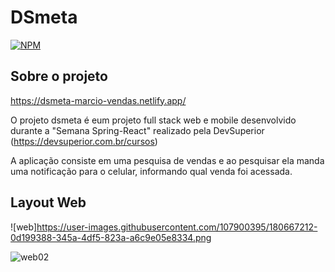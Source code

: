 # DSmeta

[![NPM](https://img.shields.ionpm/1/react)](https://github.com/MarcioGomes78/dsmeta/blob/main/LICENCE)

## Sobre o projeto
https://dsmeta-marcio-vendas.netlify.app/

O projeto dsmeta é eum projeto full stack web e mobile desenvolvido durante a "Semana Spring-React" realizado pela DevSuperior (https://devsuperior.com.br/cursos)

A aplicação consiste em uma pesquisa de vendas e ao pesquisar ela manda uma notificação para o celular, informando qual venda foi acessada.

## Layout Web
![web]https://user-images.githubusercontent.com/107900395/180667212-0d199388-345a-4df5-823a-a6c9e05e8334.png

![web02](https://user-images.githubusercontent.com/107900395/180667377-446bd319-c683-4124-aeef-635898f62758.png)


